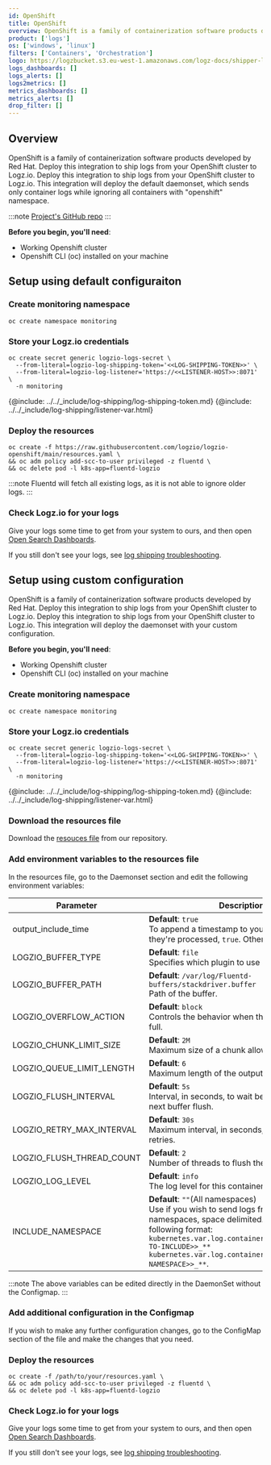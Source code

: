 ```yaml
---
id: OpenShift
title: OpenShift
overview: OpenShift is a family of containerization software products developed by Red Hat. Deploy this integration to ship logs from your OpenShift cluster to Logz.io. Deploy this integration to ship logs from your OpenShift cluster to Logz.io. This integration will deploy the default daemonset, which sends only container logs while ignoring all containers with "openshift" namespace.
product: ['logs']
os: ['windows', 'linux']
filters: ['Containers', 'Orchestration']
logo: https://logzbucket.s3.eu-west-1.amazonaws.com/logz-docs/shipper-logos/openshift.png
logs_dashboards: []
logs_alerts: []
logs2metrics: []
metrics_dashboards: []
metrics_alerts: []
drop_filter: []
---
```


## Overview 

OpenShift is a family of containerization software products developed by Red Hat. Deploy this integration to ship logs from your OpenShift cluster to Logz.io. Deploy this integration to ship logs from your OpenShift cluster to Logz.io. 
This integration will deploy the default daemonset, which sends only container logs while ignoring all containers with "openshift" namespace.

:::note
[Project's GitHub repo](https://github.com/logzio/logzio-openshift/)
:::

**Before you begin, you'll need**:

* Working Openshift cluster
* Openshift CLI (oc) installed on your machine

## Setup using default configuraiton

### Create monitoring namespace

```shell
oc create namespace monitoring
```

### Store your Logz.io credentials

```shell
oc create secret generic logzio-logs-secret \
  --from-literal=logzio-log-shipping-token='<<LOG-SHIPPING-TOKEN>>' \
  --from-literal=logzio-log-listener='https://<<LISTENER-HOST>>:8071' \
  -n monitoring
```
{@include: ../../_include/log-shipping/log-shipping-token.md}
{@include: ../../_include/log-shipping/listener-var.html}

### Deploy the resources

```shell
oc create -f https://raw.githubusercontent.com/logzio/logzio-openshift/main/resources.yaml \
&& oc adm policy add-scc-to-user privileged -z fluentd \
&& oc delete pod -l k8s-app=fluentd-logzio
```

:::note
Fluentd will fetch all existing logs, as it is not able to ignore older logs.
:::


### Check Logz.io for your logs

Give your logs some time to get from your system to ours, and then open [Open Search Dashboards](https://app.logz.io/#/dashboard/osd).

If you still don't see your logs, see [log shipping troubleshooting](https://docs.logz.io/docs/user-guide/log-management/troubleshooting/log-shipping-troubleshooting/).


## Setup using custom configuration 


OpenShift is a family of containerization software products developed by Red Hat. Deploy this integration to ship logs from your OpenShift cluster to Logz.io. Deploy this integration to ship logs from your OpenShift cluster to Logz.io. This integration will deploy the daemonset with your custom configuration.

**Before you begin, you'll need**:

* Working Openshift cluster
* Openshift CLI (oc) installed on your machine



### Create monitoring namespace

```shell
oc create namespace monitoring
```

### Store your Logz.io credentials

```shell
oc create secret generic logzio-logs-secret \
  --from-literal=logzio-log-shipping-token='<<LOG-SHIPPING-TOKEN>>' \
  --from-literal=logzio-log-listener='https://<<LISTENER-HOST>>:8071' \
  -n monitoring
```
{@include: ../../_include/log-shipping/log-shipping-token.md}
{@include: ../../_include/log-shipping/listener-var.html}

### Download the resources file

Download the [resouces file](https://raw.githubusercontent.com/logzio/logzio-openshift/main/resources.yaml) from our repository.

### Add environment variables to the resources file

In the resources file, go to the Daemonset section and edit the following environment variables:

| Parameter | Description |
|---|---|
| output_include_time | **Default**: `true` <br />  To append a timestamp to your logs when they're processed, `true`. Otherwise, `false`. |
| LOGZIO_BUFFER_TYPE | **Default**: `file` <br />  Specifies which plugin to use as the backend. |
| LOGZIO_BUFFER_PATH | **Default**: `/var/log/Fluentd-buffers/stackdriver.buffer` <br />  Path of the buffer. |
| LOGZIO_OVERFLOW_ACTION | **Default**: `block` <br />  Controls the behavior when the queue becomes full. |
| LOGZIO_CHUNK_LIMIT_SIZE | **Default**: `2M` <br />  Maximum size of a chunk allowed |
| LOGZIO_QUEUE_LIMIT_LENGTH | **Default**: `6` <br />  Maximum length of the output queue. |
| LOGZIO_FLUSH_INTERVAL | **Default**: `5s` <br />  Interval, in seconds, to wait before invoking the next buffer flush. |
| LOGZIO_RETRY_MAX_INTERVAL | **Default**: `30s` <br />  Maximum interval, in seconds, to wait between retries. |
| LOGZIO_FLUSH_THREAD_COUNT | **Default**: `2` <br />  Number of threads to flush the buffer. |
| LOGZIO_LOG_LEVEL | **Default**: `info` <br /> The log level for this container. |
| INCLUDE_NAMESPACE | **Default**: `""`(All namespaces) <br /> Use if you wish to send logs from specific k8s namespaces, space delimited. Should be in the following format: <br /> `kubernetes.var.log.containers.**_<<NAMESPACE-TO-INCLUDE>>_** kubernetes.var.log.containers.**_<<ANOTHER-NAMESPACE>>_**`. |

:::note
The above variables can be edited directly in the DaemonSet without the Configmap.
:::


### Add additional configuration in the Configmap

If you wish to make any further configuration changes, go to the ConfigMap section of the file and make the changes that you need.


### Deploy the resources

```shell
oc create -f /path/to/your/resources.yaml \
&& oc adm policy add-scc-to-user privileged -z fluentd \
&& oc delete pod -l k8s-app=fluentd-logzio
```

### Check Logz.io for your logs

Give your logs some time to get from your system to ours, and then open [Open Search Dashboards](https://app.logz.io/#/dashboard/osd).

If you still don't see your logs, see [log shipping troubleshooting](https://docs.logz.io/docs/user-guide/log-management/troubleshooting/log-shipping-troubleshooting/).
